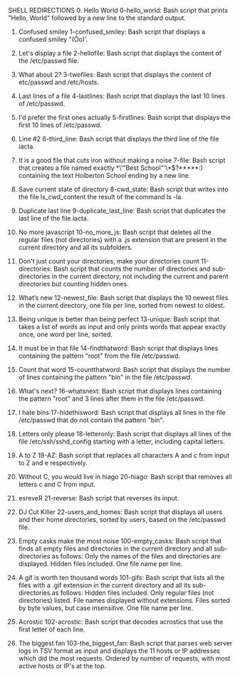  SHELL REDIRECTIONS
0. Hello World
0-hello_world: Bash script that prints "Hello, World" followed by a new line to the standard output.

1. Confused smiley
1-confused_smiley: Bash script that displays a confused smiley "(Ôo)'.

2. Let's display a file
2-hellofile: Bash script that displays the content of the /etc/passwd file.

3. What about 2?
3-twofiles: Bash script that displays the content of etc/passwd and /etc/hosts.

4. Last lines of a file
4-lastlines: Bash script that displays the last 10 lines of /etc/passwd.

5. I'd prefer the first ones actually
5-firstlines: Bash script that displays the first 10 lines of /etc/passwd.

6. Line #2
6-third_line: Bash script that displays the third line of the file iacta.

7. It is a good file that cuts iron without making a noise
7-file: Bash script that creates a file named exactly \*\\'"Best School"\'\\*$\?\*\*\*\*\*:) containing the text Holberton School ending by a new line.

8. Save current state of directory
8-cwd_state: Bash script that writes into the file ls_cwd_content the result of the command ls -la.

9. Duplicate last line
9-duplicate_last_line: Bash script that duplicates the last line of the file iacta.

10. No more javascript
10-no_more_js: Bash script that deletes all the regular files (not directories) with a .js extension that are present in the current directory and all its subfolders.

11. Don't just count your directories, make your directories count
11-directories: Bash script that counts the number of directories and sub-directories in the current directory, not including the current and parent directories but counting hidden ones.

12. What’s new
12-newest_file: Bash script that displays the 10 newest files in the current directory, one file per line, sorted from newest to oldest.

13. Being unique is better than being perfect
13-unique: Bash script that takes a list of words as input and only prints words that appear exactly once, one word per line, sorted.

14. It must be in that file
14-findthatword: Bash script that displays lines containing the pattern "root" from the file /etc/passwd.

15. Count that word
15-countthatword: Bash script that displays the number of lines containing the pattern "bin" in the file /etc/passwd.

16. What's next?
16-whatsnext: Bash script that displays lines containing the pattern "root" and 3 lines after them in the file /etc/passwd.

17. I hate bins
17-hidethisword: Bash script that displays all lines in the file /etc/passwd that do not contain the pattern "bin".

18. Letters only please
18-letteronly: Bash script that displays all lines of the file /etc/ssh/sshd_config starting with a letter, including capital letters.

19. A to Z
19-AZ: Bash script that replaces all characters A and c from input to Z and e respectively.

20. Without C, you would live in hiago
20-hiago: Bash script that removes all letters c and C from input.

21. esreveR
21-reverse: Bash script that reverses its input.

22. DJ Cut Killer
22-users_and_homes: Bash script that displays all users and their home directories, sorted by users, based on the /etc/passwd file.

23. Empty casks make the most noise
100-empty_casks: Bash script that finds all empty files and directories in the current directory and all sub-directories as follows:
Only the names of the files and directories are displayed.
Hidden files included.
One file name per line.

24. A gif is worth ten thousand words
101-gifs: Bash script that lists all the files with a .gif extension in the current directory and all its sub-directories as follows:
Hidden files included.
Only regular files (not directories) listed.
File names displayed without extensions.
Files sorted by byte values, but case insensitive.
One file name per line.

25. Acrostic
102-acrostic: Bash script that decodes acrostics that use the first letter of each line.

26. The biggest fan
103-the_biggest_fan: Bash script that parses web server logs in TSV format as input and displays the 11 hosts or IP addresses which did the most requests.
Ordered by number of requests, with most active hosts or IP's at the top.

